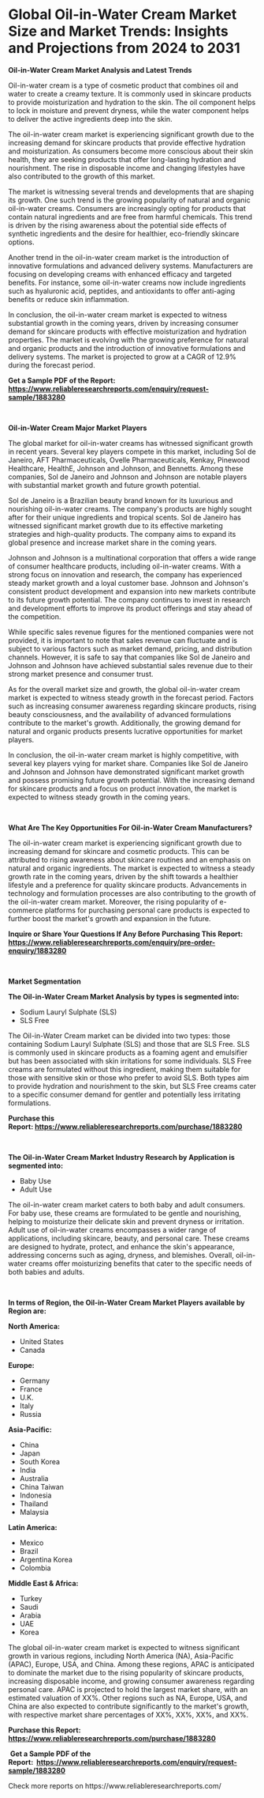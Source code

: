 <p><h1>Global Oil-in-Water Cream Market Size and Market Trends: Insights and Projections from 2024 to 2031</h1></p><p><strong>Oil-in-Water Cream Market Analysis and Latest Trends</strong></p>
<p><p>Oil-in-water cream is a type of cosmetic product that combines oil and water to create a creamy texture. It is commonly used in skincare products to provide moisturization and hydration to the skin. The oil component helps to lock in moisture and prevent dryness, while the water component helps to deliver the active ingredients deep into the skin.</p><p>The oil-in-water cream market is experiencing significant growth due to the increasing demand for skincare products that provide effective hydration and moisturization. As consumers become more conscious about their skin health, they are seeking products that offer long-lasting hydration and nourishment. The rise in disposable income and changing lifestyles have also contributed to the growth of this market.</p><p>The market is witnessing several trends and developments that are shaping its growth. One such trend is the growing popularity of natural and organic oil-in-water creams. Consumers are increasingly opting for products that contain natural ingredients and are free from harmful chemicals. This trend is driven by the rising awareness about the potential side effects of synthetic ingredients and the desire for healthier, eco-friendly skincare options.</p><p>Another trend in the oil-in-water cream market is the introduction of innovative formulations and advanced delivery systems. Manufacturers are focusing on developing creams with enhanced efficacy and targeted benefits. For instance, some oil-in-water creams now include ingredients such as hyaluronic acid, peptides, and antioxidants to offer anti-aging benefits or reduce skin inflammation.</p><p>In conclusion, the oil-in-water cream market is expected to witness substantial growth in the coming years, driven by increasing consumer demand for skincare products with effective moisturization and hydration properties. The market is evolving with the growing preference for natural and organic products and the introduction of innovative formulations and delivery systems. The market is projected to grow at a CAGR of 12.9% during the forecast period.</p></p>
<p><strong>Get a Sample PDF of the Report:&nbsp; <a href="https://www.reliableresearchreports.com/enquiry/request-sample/1883280">https://www.reliableresearchreports.com/enquiry/request-sample/1883280</a></strong></p>
<p>&nbsp;</p>
<p><strong>Oil-in-Water Cream Major Market Players</strong></p>
<p><p>The global market for oil-in-water creams has witnessed significant growth in recent years. Several key players compete in this market, including Sol de Janeiro, AFT Pharmaceuticals, Ovelle Pharmaceuticals, Kenkay, Pinewood Healthcare, HealthE, Johnson and Johnson, and Bennetts. Among these companies, Sol de Janeiro and Johnson and Johnson are notable players with substantial market growth and future growth potential.</p><p>Sol de Janeiro is a Brazilian beauty brand known for its luxurious and nourishing oil-in-water creams. The company's products are highly sought after for their unique ingredients and tropical scents. Sol de Janeiro has witnessed significant market growth due to its effective marketing strategies and high-quality products. The company aims to expand its global presence and increase market share in the coming years.</p><p>Johnson and Johnson is a multinational corporation that offers a wide range of consumer healthcare products, including oil-in-water creams. With a strong focus on innovation and research, the company has experienced steady market growth and a loyal customer base. Johnson and Johnson's consistent product development and expansion into new markets contribute to its future growth potential. The company continues to invest in research and development efforts to improve its product offerings and stay ahead of the competition.</p><p>While specific sales revenue figures for the mentioned companies were not provided, it is important to note that sales revenue can fluctuate and is subject to various factors such as market demand, pricing, and distribution channels. However, it is safe to say that companies like Sol de Janeiro and Johnson and Johnson have achieved substantial sales revenue due to their strong market presence and consumer trust.</p><p>As for the overall market size and growth, the global oil-in-water cream market is expected to witness steady growth in the forecast period. Factors such as increasing consumer awareness regarding skincare products, rising beauty consciousness, and the availability of advanced formulations contribute to the market's growth. Additionally, the growing demand for natural and organic products presents lucrative opportunities for market players.</p><p>In conclusion, the oil-in-water cream market is highly competitive, with several key players vying for market share. Companies like Sol de Janeiro and Johnson and Johnson have demonstrated significant market growth and possess promising future growth potential. With the increasing demand for skincare products and a focus on product innovation, the market is expected to witness steady growth in the coming years.</p></p>
<p>&nbsp;</p>
<p><strong>What Are The Key Opportunities For Oil-in-Water Cream Manufacturers?</strong></p>
<p><p>The oil-in-water cream market is experiencing significant growth due to increasing demand for skincare and cosmetic products. This can be attributed to rising awareness about skincare routines and an emphasis on natural and organic ingredients. The market is expected to witness a steady growth rate in the coming years, driven by the shift towards a healthier lifestyle and a preference for quality skincare products. Advancements in technology and formulation processes are also contributing to the growth of the oil-in-water cream market. Moreover, the rising popularity of e-commerce platforms for purchasing personal care products is expected to further boost the market's growth and expansion in the future.</p></p>
<p><strong>Inquire or Share Your Questions If Any Before Purchasing This Report: <a href="https://www.reliableresearchreports.com/enquiry/pre-order-enquiry/1883280">https://www.reliableresearchreports.com/enquiry/pre-order-enquiry/1883280</a></strong></p>
<p>&nbsp;</p>
<p><strong>Market Segmentation</strong></p>
<p><strong>The Oil-in-Water Cream Market Analysis by types is segmented into:</strong></p>
<p><ul><li>Sodium Lauryl Sulphate (SLS)</li><li>SLS Free</li></ul></p>
<p><p>The Oil-in-Water Cream market can be divided into two types: those containing Sodium Lauryl Sulphate (SLS) and those that are SLS Free. SLS is commonly used in skincare products as a foaming agent and emulsifier but has been associated with skin irritations for some individuals. SLS Free creams are formulated without this ingredient, making them suitable for those with sensitive skin or those who prefer to avoid SLS. Both types aim to provide hydration and nourishment to the skin, but SLS Free creams cater to a specific consumer demand for gentler and potentially less irritating formulations.</p></p>
<p><strong>Purchase this Report:&nbsp;<a href="https://www.reliableresearchreports.com/purchase/1883280">https://www.reliableresearchreports.com/purchase/1883280</a></strong></p>
<p>&nbsp;</p>
<p><strong>The Oil-in-Water Cream Market Industry Research by Application is segmented into:</strong></p>
<p><ul><li>Baby Use</li><li>Adult Use</li></ul></p>
<p><p>The oil-in-water cream market caters to both baby and adult consumers. For baby use, these creams are formulated to be gentle and nourishing, helping to moisturize their delicate skin and prevent dryness or irritation. Adult use of oil-in-water creams encompasses a wider range of applications, including skincare, beauty, and personal care. These creams are designed to hydrate, protect, and enhance the skin's appearance, addressing concerns such as aging, dryness, and blemishes. Overall, oil-in-water creams offer moisturizing benefits that cater to the specific needs of both babies and adults.</p></p>
<p>&nbsp;</p>
<p><strong>In terms of Region, the Oil-in-Water Cream Market Players available by Region are:</strong></p>
<p>
    <p> <strong> North America: </strong>
        <ul>
            <li>United States</li>
            <li>Canada</li>
        </ul>
        </p> 
    <p> <strong> Europe: </strong>
        <ul>
            <li>Germany</li>
            <li>France</li>
            <li>U.K.</li>
            <li>Italy</li>
            <li>Russia</li>
        </ul>
        </p> 
    <p> <strong> Asia-Pacific: </strong>
        <ul>
            <li>China</li>
            <li>Japan</li>
            <li>South Korea</li>
            <li>India</li>
            <li>Australia</li>
            <li>China Taiwan</li>
            <li>Indonesia</li>
            <li>Thailand</li>
            <li>Malaysia</li>
        </ul>
        </p> 
    <p> <strong> Latin America: </strong>
        <ul>
            <li>Mexico</li>
            <li>Brazil</li>
            <li>Argentina Korea</li>
            <li>Colombia</li>
        </ul>
        </p> 
    <p> <strong> Middle East & Africa: </strong>
        <ul>
            <li>Turkey</li>
            <li>Saudi</li>
            <li>Arabia</li>
            <li>UAE</li>
            <li>Korea</li>
        </ul>
    </p>
    </p>
<p><p>The global oil-in-water cream market is expected to witness significant growth in various regions, including North America (NA), Asia-Pacific (APAC), Europe, USA, and China. Among these regions, APAC is anticipated to dominate the market due to the rising popularity of skincare products, increasing disposable income, and growing consumer awareness regarding personal care. APAC is projected to hold the largest market share, with an estimated valuation of XX%. Other regions such as NA, Europe, USA, and China are also expected to contribute significantly to the market's growth, with respective market share percentages of XX%, XX%, XX%, and XX%.</p></p>
<p><strong>Purchase this Report: <a href="https://www.reliableresearchreports.com/purchase/1883280">https://www.reliableresearchreports.com/purchase/1883280</a></strong></p>
<p>&nbsp;<strong>Get a Sample PDF of the Report:&nbsp;&nbsp;<a href="https://www.reliableresearchreports.com/enquiry/request-sample/1883280">https://www.reliableresearchreports.com/enquiry/request-sample/1883280</a></strong></p>
<p><strong></strong></p>
<p>Check more reports on https://www.reliableresearchreports.com/</p>